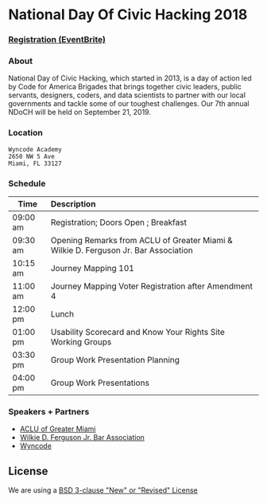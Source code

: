# National Day Of Civic Hacking 2018

### [Registration (EventBrite)](https://www.eventbrite.com/e/national-day-of-civic-hacking-tickets-68727875927)

### About

National Day of Civic Hacking, which started in 2013, is a day of action led by Code for America Brigades that brings together civic leaders, public servants, designers, coders, and data scientists to partner with our local governments and tackle some of our toughest challenges. Our 7th annual NDoCH will be held on September 21, 2019. 

### Location

```
Wyncode Academy
2650 NW 5 Ave 
Miami, FL 33127
```

### Schedule

| Time         | Description
| ------------ |:-------------
| 09:00 am     | Registration; Doors Open ; Breakfast 
| 09:30 am     | Opening Remarks from ACLU of Greater Miami & Wilkie D. Ferguson Jr. Bar Association
| 10:15 am     | Journey Mapping 101
| 11:00 am     | Journey Mapping Voter Registration after Amendment 4
| 12:00 pm     | Lunch
| 01:00 pm     | Usability Scorecard and Know Your Rights Site Working Groups
| 03:30 pm     | Group Work Presentation Planning
| 04:00 pm     | Group Work Presentations

### Speakers + Partners

- [ACLU of Greater Miami](https://www.aclufl.org/en/chapters/greater-miami-chapter)
- [Wilkie D. Ferguson Jr. Bar Association](https://wdfjba.wildapricot.org/)
- [Wyncode](https://wyncode.co/)

## License

We are using a [BSD 3-clause "New" or "Revised" License](LICENSE.md)
